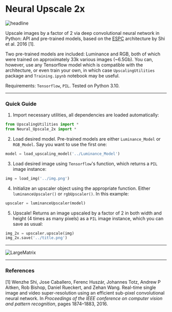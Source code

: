 # Neural Upscale 2x

![headline](https://github.com/TheMrKingent/NeuralUpscale/assets/44241033/faed46c7-0767-4c39-af96-4e39bd59b1ea)

Upscale images by a factor of 2 via deep convolutional neural network in Python: API and pre-trained models, based on the [ESPC](https://arxiv.org/pdf/1609.05158.pdf) architecture by Shi et al. 2016 [1].

Two pre-trained models are included: Luminance and RGB, both of which were trained on approximately 33k various images (~6.5Gb). You can, however, use any Tensorflow model which is compatible with the architecture, or even train your own, in which case `UpscalingUtilities` package and `Training.ipynb` notebook may be useful.

Requirements: `Tensorflow`, `PIL`. Tested on Python 3.10.


***
### Quick Guide

1. Import necessary utilities, all dependencies are loaded automatically:

```python
from UpscalingUtilities import *
from Neural_Upscale_2x import *
```

2. Load desired model. Pre-trained models are either `Luminance_Model` or `RGB_Model`. Say you want to use the first one:

```python
model = load_upscaling_model('../Luminance_Model')
```

3. Load desired image using `Tensorflow`'s function, which returns a `PIL` image instance:

```python
img = load_img('../img.png')
```

4. Initialize an upscaler object using the appropriate function. Either `luminanceUpscaler()` or `rgbUpscaler()`. In this example:

```python
upscaler = luminanceUpscaler(model)
```

5. Upscale! Returns an image upscaled by a factor of 2 in both width and height (4 times as many pixels) as a `PIL` image instance, which you can save as usual:

```python
img_2x = upscaler.upscale(img)
img_2x.save('../title.png')
```

***
![LargeMatrix](https://user-images.githubusercontent.com/44241033/195892182-c8f0f600-652b-45cb-8160-ab25f7d9714b.PNG)

***
### References

<a id="1">[1]</a> 
Wenzhe Shi, Jose Caballero, Ferenc Huszár, Johannes Totz, Andrew P Aitken, Rob Bishop, Daniel Rueckert, and Zehan Wang. Real-time single image and video super-resolution using an efficient sub-pixel convolutional neural network. In _Proceedings of the IEEE conference on computer vision and pattern recognition_, pages 1874–1883, 2016.

